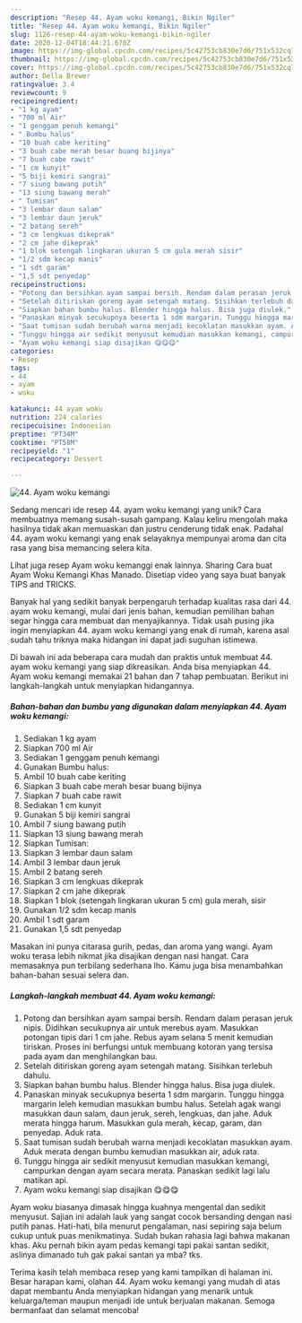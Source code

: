 ```yaml
---
description: "Resep 44. Ayam woku kemangi, Bikin Ngiler"
title: "Resep 44. Ayam woku kemangi, Bikin Ngiler"
slug: 1126-resep-44-ayam-woku-kemangi-bikin-ngiler
date: 2020-12-04T18:44:21.670Z
image: https://img-global.cpcdn.com/recipes/5c42753cb830e7d6/751x532cq70/44-ayam-woku-kemangi-foto-resep-utama.jpg
thumbnail: https://img-global.cpcdn.com/recipes/5c42753cb830e7d6/751x532cq70/44-ayam-woku-kemangi-foto-resep-utama.jpg
cover: https://img-global.cpcdn.com/recipes/5c42753cb830e7d6/751x532cq70/44-ayam-woku-kemangi-foto-resep-utama.jpg
author: Della Brewer
ratingvalue: 3.4
reviewcount: 9
recipeingredient:
- "1 kg ayam"
- "700 ml Air"
- "1 genggam penuh kemangi"
- " Bumbu halus"
- "10 buah cabe keriting"
- "3 buah cabe merah besar buang bijinya"
- "7 buah cabe rawit"
- "1 cm kunyit"
- "5 biji kemiri sangrai"
- "7 siung bawang putih"
- "13 siung bawang merah"
- " Tumisan"
- "3 lembar daun salam"
- "3 lembar daun jeruk"
- "2 batang sereh"
- "3 cm lengkuas dikeprak"
- "2 cm jahe dikeprak"
- "1 blok setengah lingkaran ukuran 5 cm gula merah sisir"
- "1/2 sdm kecap manis"
- "1 sdt garam"
- "1,5 sdt penyedap"
recipeinstructions:
- "Potong dan bersihkan ayam sampai bersih. Rendam dalam perasan jeruk nipis. Didihkan secukupnya air untuk merebus ayam. Masukkan potongan tipis dari 1 cm jahe. Rebus ayam selana 5 menit kemudian tiriskan. Proses ini berfungsi untuk membuang kotoran yang tersisa pada ayam dan menghilangkan bau."
- "Setelah ditiriskan goreng ayam setengah matang. Sisihkan terlebuh dahulu."
- "Siapkan bahan bumbu halus. Blender hingga halus. Bisa juga diulek."
- "Panaskan minyak secukupnya beserta 1 sdm margarin. Tunggu hingga margarin leleh kemudian masukkan bumbu halus. Setelah agak wangi masukkan daun salam, daun jeruk, sereh, lengkuas, dan jahe. Aduk merata hingga harum. Masukkan gula merah, kecap, garam, dan penyedap. Aduk rata."
- "Saat tumisan sudah berubah warna menjadi kecoklatan masukkan ayam. Aduk merata dengan bumbu kemudian masukkan air, aduk rata."
- "Tunggu hingga air sedikit menyusut kemudian masukkan kemangi, campurkan dengan ayam secara merata. Panaskan sedikit lagi lalu matikan api."
- "Ayam woku kemangi siap disajikan 😋😋😋"
categories:
- Resep
tags:
- 44
- ayam
- woku

katakunci: 44 ayam woku 
nutrition: 224 calories
recipecuisine: Indonesian
preptime: "PT34M"
cooktime: "PT58M"
recipeyield: "1"
recipecategory: Dessert

---
```



![44. Ayam woku kemangi](https://img-global.cpcdn.com/recipes/5c42753cb830e7d6/751x532cq70/44-ayam-woku-kemangi-foto-resep-utama.jpg)

Sedang mencari ide resep 44. ayam woku kemangi yang unik? Cara membuatnya memang susah-susah gampang. Kalau keliru mengolah maka hasilnya tidak akan memuaskan dan justru cenderung tidak enak. Padahal 44. ayam woku kemangi yang enak selayaknya mempunyai aroma dan cita rasa yang bisa memancing selera kita.

Lihat juga resep Ayam woku kemanggi enak lainnya. Sharing Cara buat Ayam Woku Kemangi Khas Manado. Disetiap video yang saya buat banyak TIPS and TRICKS.

Banyak hal yang sedikit banyak berpengaruh terhadap kualitas rasa dari 44. ayam woku kemangi, mulai dari jenis bahan, kemudian pemilihan bahan segar hingga cara membuat dan menyajikannya. Tidak usah pusing jika ingin menyiapkan 44. ayam woku kemangi yang enak di rumah, karena asal sudah tahu triknya maka hidangan ini dapat jadi suguhan istimewa.


Di bawah ini ada beberapa cara mudah dan praktis untuk membuat 44. ayam woku kemangi yang siap dikreasikan. Anda bisa menyiapkan 44. Ayam woku kemangi memakai 21 bahan dan 7 tahap pembuatan. Berikut ini langkah-langkah untuk menyiapkan hidangannya.

<!--inarticleads1-->

##### Bahan-bahan dan bumbu yang digunakan dalam menyiapkan 44. Ayam woku kemangi:

1. Sediakan 1 kg ayam
1. Siapkan 700 ml Air
1. Sediakan 1 genggam penuh kemangi
1. Gunakan  Bumbu halus:
1. Ambil 10 buah cabe keriting
1. Siapkan 3 buah cabe merah besar buang bijinya
1. Siapkan 7 buah cabe rawit
1. Sediakan 1 cm kunyit
1. Gunakan 5 biji kemiri sangrai
1. Ambil 7 siung bawang putih
1. Siapkan 13 siung bawang merah
1. Siapkan  Tumisan:
1. Siapkan 3 lembar daun salam
1. Ambil 3 lembar daun jeruk
1. Ambil 2 batang sereh
1. Siapkan 3 cm lengkuas dikeprak
1. Siapkan 2 cm jahe dikeprak
1. Siapkan 1 blok (setengah lingkaran ukuran 5 cm) gula merah, sisir
1. Gunakan 1/2 sdm kecap manis
1. Ambil 1 sdt garam
1. Gunakan 1,5 sdt penyedap


Masakan ini punya citarasa gurih, pedas, dan aroma yang wangi. Ayam woku terasa lebih nikmat jika disajikan dengan nasi hangat. Cara memasaknya pun terbilang sederhana lho. Kamu juga bisa menambahkan bahan-bahan sesuai selera dan. 

<!--inarticleads2-->

##### Langkah-langkah membuat 44. Ayam woku kemangi:

1. Potong dan bersihkan ayam sampai bersih. Rendam dalam perasan jeruk nipis. Didihkan secukupnya air untuk merebus ayam. Masukkan potongan tipis dari 1 cm jahe. Rebus ayam selana 5 menit kemudian tiriskan. Proses ini berfungsi untuk membuang kotoran yang tersisa pada ayam dan menghilangkan bau.
1. Setelah ditiriskan goreng ayam setengah matang. Sisihkan terlebuh dahulu.
1. Siapkan bahan bumbu halus. Blender hingga halus. Bisa juga diulek.
1. Panaskan minyak secukupnya beserta 1 sdm margarin. Tunggu hingga margarin leleh kemudian masukkan bumbu halus. Setelah agak wangi masukkan daun salam, daun jeruk, sereh, lengkuas, dan jahe. Aduk merata hingga harum. Masukkan gula merah, kecap, garam, dan penyedap. Aduk rata.
1. Saat tumisan sudah berubah warna menjadi kecoklatan masukkan ayam. Aduk merata dengan bumbu kemudian masukkan air, aduk rata.
1. Tunggu hingga air sedikit menyusut kemudian masukkan kemangi, campurkan dengan ayam secara merata. Panaskan sedikit lagi lalu matikan api.
1. Ayam woku kemangi siap disajikan 😋😋😋


Ayam woku biasanya dimasak hingga kuahnya mengental dan sedikit menyusut. Sajian ini adalah lauk yang sangat cocok bersanding dengan nasi putih panas. Hati-hati, bila menurut pengalaman, nasi sepiring saja belum cukup untuk puas menikmatinya. Sudah bukan rahasia lagi bahwa makanan khas. Aku pernah bikin ayam pedas kemangi tapi pakai santan sedikit, aslinya dimanado tuh gak pakai santan ya mba? tks. 

Terima kasih telah membaca resep yang kami tampilkan di halaman ini. Besar harapan kami, olahan 44. Ayam woku kemangi yang mudah di atas dapat membantu Anda menyiapkan hidangan yang menarik untuk keluarga/teman maupun menjadi ide untuk berjualan makanan. Semoga bermanfaat dan selamat mencoba!
